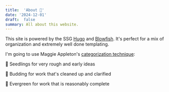```yaml
---
title:  'About 🌱'
date: '2024-12-01'
draft:  false
summary: All about this website.
---
```


This site is powered by the SSG [Hugo](https://gohugo.io) and [Blowfish](https://blowfish.page). It's perfect for a mix of organization and extremely well done templating.

I'm going to use Maggie Appleton's [categorization technique](https://maggieappleton.com/garden-history#:~:text=This%20could%20be%20with%20a%20simple%20categorisation%20system.%20I%20personally%20use%20an%20overly%20horticultural%20metaphor):

🌱 Seedlings for very rough and early ideas

🌿 Budding for work that's cleaned up and clarified

🌳 Evergreen for work that is reasonably complete



